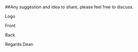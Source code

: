 ##Any suggestion and idea to share, please feel free to discuss.

Logo



Front


Back

Regards
Dean